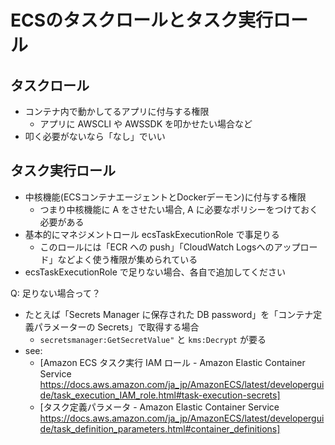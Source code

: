 # ECSのタスクロールとタスク実行ロール

## タスクロール
- コンテナ内で動かしてるアプリに付与する権限
    - アプリに AWSCLI や AWSSDK を叩かせたい場合など
- 叩く必要がないなら「なし」でいい

## タスク実行ロール
- 中核機能(ECSコンテナエージェントとDockerデーモン)に付与する権限
    - つまり中核機能に A をさせたい場合, A に必要なポリシーをつけておく必要がある
- 基本的にマネジメントロール ecsTaskExecutionRole で事足りる
    - このロールには「ECR への push」「CloudWatch Logsへのアップロード」などよく使う権限が集められている
- ecsTaskExecutionRole で足りない場合、各自で追加してください

Q: 足りない場合って？

- たとえば「Secrets Manager に保存された DB password」を「コンテナ定義パラメーターの Secrets」で取得する場合
    - `secretsmanager:GetSecretValue"` と `kms:Decrypt` が要る
- see: 
    - [Amazon ECS タスク実行 IAM ロール - Amazon Elastic Container Service https://docs.aws.amazon.com/ja_jp/AmazonECS/latest/developerguide/task_execution_IAM_role.html#task-execution-secrets]
    - [タスク定義パラメータ - Amazon Elastic Container Service https://docs.aws.amazon.com/ja_jp/AmazonECS/latest/developerguide/task_definition_parameters.html#container_definitions]
